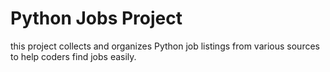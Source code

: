 # Python Jobs Project
this project collects and organizes Python job listings from various sources to help coders find jobs easily.
